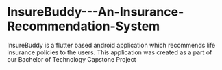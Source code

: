 # InsureBuddy---An-Insurance-Recommendation-System
InsureBuddy is a flutter based android application which recommends life insurance policies to the users. This application was created as a part of our Bachelor of Technology Capstone Project
